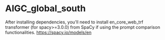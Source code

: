 # AIGC_global_south

After installing dependencies, you'll need to install en_core_web_trf transformer (for spacy>=3.0.0) from SpaCy if using the prompt comparison functionalities.
https://spacy.io/models/en